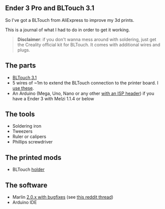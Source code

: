 ## Ender 3 Pro and BLTouch 3.1

So I've got a BLTouch from AliExpress to improve my 3d prints.

This is a journal of what I had to do in order to get it working.

>
> **Disclaimer**: if you don't wanna mess around with soldering, just get the Creality official kit for BLTouch.
> It comes with additional wires and plugs.
>

## The parts

- [BLTouch 3.1](https://www.aliexpress.com/item/32777786433.html?spm=a2g0s.9042311.0.0.27424c4djPjkd6)
- 5 wires of ~1m to extend the BLTouch connection to the printer board. I [use these](https://www.aliexpress.com/item/32909241627.html?spm=a2g0s.9042311.0.0.27424c4dZULoqG).
- An Arduino (Mega, Uno, Nano or any other [with an ISP header](https://www.arduino.cc/en/uploads/Tutorial/Uno_Connect.jpg)) if you have a Ender 3 with Melzi 1.1.4 or below

## The tools

- Soldering iron
- Tweezers
- Ruler or calipers
- Phillips screwdriver

## The printed mods

- BLTouch [holder](https://www.thingiverse.com/thing:2493610/files)

## The software

- Marlin [2.0.x with bugfixes](https://github.com/MarlinFirmware/Marlin/tree/bugfix-2.0.x) (see [this reddit thread](https://www.reddit.com/r/ender3/comments/b59soj/psa_new_bltouch_v30_will_not_work_with_marlin_11x/))
- Arduino IDE

